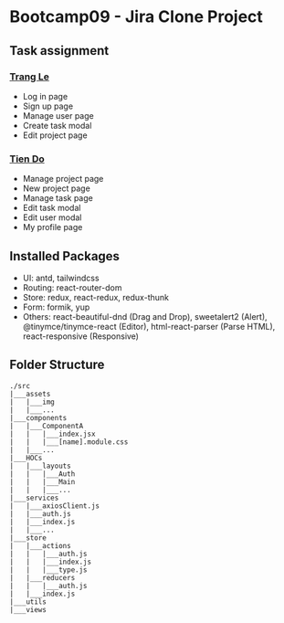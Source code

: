 # Bootcamp09 - Jira Clone Project

## Task assignment
### [Trang Le](https://github.com/LadyCodes)
- Log in page
- Sign up page
- Manage user page
- Create task modal
- Edit project page

### [Tien Do](https://github.com/dothanhtien)
- Manage project page
- New project page
- Manage task page
- Edit task modal
- Edit user modal
- My profile page

## Installed Packages
- UI: antd, tailwindcss
- Routing: react-router-dom
- Store: redux, react-redux, redux-thunk
- Form: formik, yup
- Others: react-beautiful-dnd (Drag and Drop), sweetalert2 (Alert), @tinymce/tinymce-react (Editor), html-react-parser (Parse HTML), react-responsive (Responsive)

## Folder Structure
```
./src
|___assets
|   |___img
|   |___...
|___components
|   |___ComponentA
|   |   |___index.jsx
|   |   |___[name].module.css
|   |___...
|___HOCs
|   |___layouts
|   |   |___Auth
|   |   |___Main
|   |   |___...
|___services
|   |___axiosClient.js
|   |___auth.js
|   |___index.js
|   |___...
|___store
|   |___actions
|   |   |___auth.js
|   |   |___index.js
|   |   |___type.js
|   |___reducers
|   |   |___auth.js
|   |___index.js
|___utils
|___views
```
